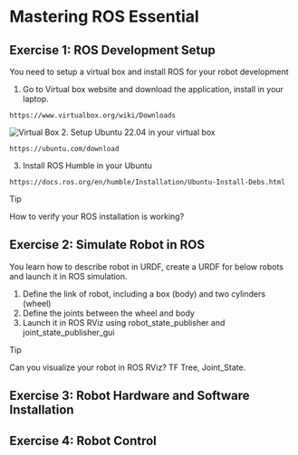 # Mastering ROS Essential
## Exercise 1: ROS Development Setup
You need to setup a virtual box and install ROS for your robot development
1. Go to Virtual box website and download the application, install in your laptop.
```
https://www.virtualbox.org/wiki/Downloads
```
![Virtual Box](http://github.com/twming/ros2_master_tutorial/virtualbox.png)
2. Setup Ubuntu 22.04 in your virtual box
```
https://ubuntu.com/download
```
3. Install ROS Humble in your Ubuntu
```
https://docs.ros.org/en/humble/Installation/Ubuntu-Install-Debs.html
```
> [!TIP]
> How to verify your ROS installation is working?

## Exercise 2: Simulate Robot in ROS
You learn how to describe robot in URDF, create a URDF for below robots and launch it in ROS simulation.
1. Define the link of robot, including a box (body) and two cylinders (wheel)
2. Define the joints between the wheel and body
3. Launch it in ROS RViz using robot_state_publisher and joint_state_publisher_gui

> [!TIP]
> Can you visualize your robot in ROS RViz? TF Tree, Joint_State.

## Exercise 3: Robot Hardware and Software Installation
## Exercise 4: Robot Control
